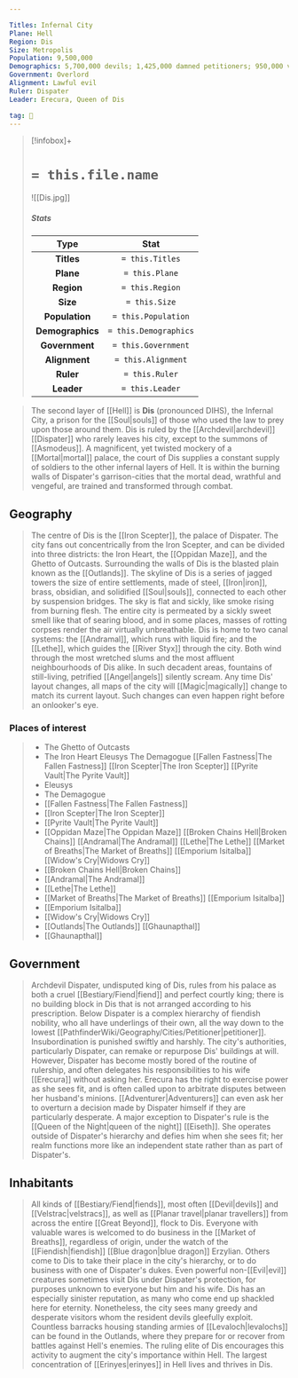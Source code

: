 ```yaml
---

Titles: Infernal City
Plane: Hell
Region: Dis
Size: Metropolis
Population: 9,500,000
Demographics: 5,700,000 devils; 1,425,000 damned petitioners; 950,000 velstracs; 190,000 asuras; 1,235,000 other
Government: Overlord
Alignment: Lawful evil
Ruler: Dispater
Leader: Erecura, Queen of Dis

tag: 🌃
---
```


> [!infobox]+
> #  `= this.file.name`
> ![[Dis.jpg]]
> ##### Stats
> Type | Stat |
> :---:|:---:|
> **Titles** | `= this.Titles` |
> **Plane** | `= this.Plane` |
> **Region** | `= this.Region` |
> **Size** | `= this.Size` |
> **Population** | `= this.Population` |
> **Demographics** | `= this.Demographics` |
> **Government** | `= this.Government` |
> **Alignment** | `= this.Alignment` |
> **Ruler** | `= this.Ruler` |
> **Leader** | `= this.Leader` |



 



> The second layer of [[Hell]] is **Dis** (pronounced DIHS), the Infernal City, a prison for the [[Soul|souls]] of those who used the law to prey upon those around them.
> Dis is ruled by the [[Archdevil|archdevil]] [[Dispater]] who rarely leaves his city, except to the summons of [[Asmodeus]].
> A magnificent, yet twisted mockery of a [[Mortal|mortal]] palace, the court of Dis supplies a constant supply of soldiers to the other infernal layers of Hell. It is within the burning walls of Dispater's garrison-cities that the mortal dead, wrathful and vengeful, are trained and transformed through combat.



## Geography

> The centre of Dis is the [[Iron Scepter]], the palace of Dispater. The city fans out concentrically from the Iron Scepter, and can be divided into three districts: the Iron Heart, the [[Oppidan Maze]], and the Ghetto of Outcasts. Surrounding the walls of Dis is the blasted plain known as the [[Outlands]].
> The skyline of Dis is a series of jagged towers the size of entire settlements, made of steel, [[Iron|iron]], brass, obsidian, and solidified [[Soul|souls]], connected to each other by suspension bridges. The sky is flat and sickly, like smoke rising from burning flesh. The entire city is permeated by a sickly sweet smell like that of searing blood, and in some places, masses of rotting corpses render the air virtually unbreathable.
> Dis is home to two canal systems: the [[Andramal]], which runs with liquid fire; and the [[Lethe]], which guides the [[River Styx]] through the city. Both wind through the most wretched slums and the most affluent neighbourhoods of Dis alike. In such decadent areas, fountains of still-living, petrified [[Angel|angels]] silently scream.
> Any time Dis' layout changes, all maps of the city will [[Magic|magically]] change to match its current layout. Such changes can even happen right before an onlooker's eye.


### Places of interest

> - The Ghetto of Outcasts
> - The Iron Heart
Eleusys
The Demagogue
[[Fallen Fastness|The Fallen Fastness]]
[[Iron Scepter|The Iron Scepter]]
[[Pyrite Vault|The Pyrite Vault]]
> - Eleusys
> - The Demagogue
> - [[Fallen Fastness|The Fallen Fastness]]
> - [[Iron Scepter|The Iron Scepter]]
> - [[Pyrite Vault|The Pyrite Vault]]
> - [[Oppidan Maze|The Oppidan Maze]]
[[Broken Chains Hell|Broken Chains]]
[[Andramal|The Andramal]]
[[Lethe|The Lethe]]
[[Market of Breaths|The Market of Breaths]]
[[Emporium Isitalba]]
[[Widow's Cry|Widows Cry]]
> - [[Broken Chains Hell|Broken Chains]]
> - [[Andramal|The Andramal]]
> - [[Lethe|The Lethe]]
> - [[Market of Breaths|The Market of Breaths]]
[[Emporium Isitalba]]
> - [[Emporium Isitalba]]
> - [[Widow's Cry|Widows Cry]]
> - [[Outlands|The Outlands]]
[[Ghaunapthal]]
> - [[Ghaunapthal]]

## Government

> Archdevil Dispater, undisputed king of Dis, rules from his palace as both a cruel [[Bestiary/Fiend|fiend]] and perfect courtly king; there is no building block in Dis that is not arranged according to his prescription. Below Dispater is a complex hierarchy of fiendish nobility, who all have underlings of their own, all the way down to the lowest [[PathfinderWiki/Geography/Cities/Petitioner|petitioner]]. Insubordination is punished swiftly and harshly. The city's authorities, particularly Dispater, can remake or repurpose Dis' buildings at will.
> However, Dispater has become mostly bored of the routine of rulership, and often delegates his responsibilities to his wife [[Erecura]] without asking her. Erecura has the right to exercise power as she sees fit, and is often called upon to arbitrate disputes between her husband's minions. [[Adventurer|Adventurers]] can even ask her to overturn a decision made by Dispater himself if they are particularly desperate.
> A major exception to Dispater's rule is the [[Queen of the Night|queen of the night]] [[Eiseth]]. She operates outside of Dispater's hierarchy and defies him when she sees fit; her realm functions more like an independent state rather than as part of Dispater's.


## Inhabitants

> All kinds of [[Bestiary/Fiend|fiends]], most often [[Devil|devils]] and [[Velstrac|velstracs]], as well as [[Planar travel|planar travellers]] from across the entire [[Great Beyond]], flock to Dis. Everyone with valuable wares is welcomed to do business in the [[Market of Breaths]], regardless of origin, under the watch of the [[Fiendish|fiendish]] [[Blue dragon|blue dragon]] Erzylian. Others come to Dis to take their place in the city's hierarchy, or to do business with one of Dispater's dukes. Even powerful non-[[Evil|evil]] creatures sometimes visit Dis under Dispater's protection, for purposes unknown to everyone but him and his wife. Dis has an especially sinister reputation, as many who come end up shackled here for eternity. Nonetheless, the city sees many greedy and desperate visitors whom the resident devils gleefully exploit.
> Countless barracks housing standing armies of [[Levaloch|levalochs]] can be found in the Outlands, where they prepare for or recover from battles against Hell's enemies. The ruling elite of Dis encourages this activity to augment the city's importance within Hell.
> The largest concentration of [[Erinyes|erinyes]] in Hell lives and thrives in Dis.









